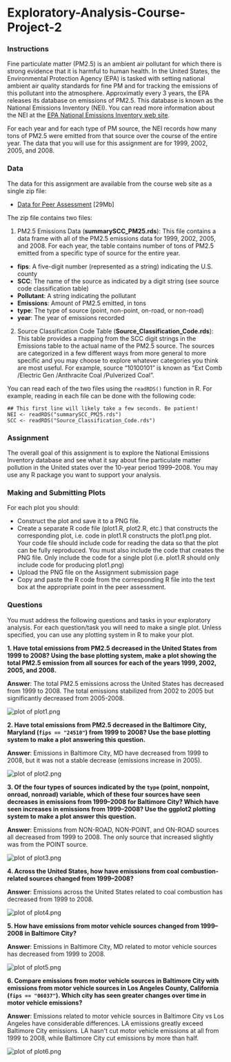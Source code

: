 # Exploratory-Analysis-Course-Project-2

### Instructions

Fine particulate matter (PM2.5) is an ambient air pollutant for which there is strong evidence that it is harmful to human health. In the United States, the Environmental Protection Agency (EPA) is tasked with setting national ambient air quality standards for fine PM and for tracking the emissions of this pollutant into the atmosphere. Approximatly every 3 years, the EPA releases its database on emissions of PM2.5. This database is known as the National Emissions Inventory (NEI). You can read more information about the NEI at the [EPA National Emissions Inventory web site](https://www.epa.gov/air-emissions-inventories).

For each year and for each type of PM source, the NEI records how many tons of PM2.5 were emitted from that source over the course of the entire year. The data that you will use for this assignment are for 1999, 2002, 2005, and 2008.

### Data

The data for this assignment are available from the course web site as a single zip file:

- [Data for Peer Assessment](https://d396qusza40orc.cloudfront.net/exdata%2Fdata%2FNEI_data.zip) [29Mb]

The zip file contains two files:

1) PM2.5 Emissions Data (**summarySCC_PM25.rds**): This file contains a data frame with all of the PM2.5 emissions data for 1999, 2002, 2005, and 2008. For each year, the table contains number of tons of PM2.5 emitted from a specific type of source for the entire year.
  - **fips**: A five-digit number (represented as a string) indicating the U.S. county
  - **SCC**: The name of the source as indicated by a digit string (see source code classification table)
  - **Pollutant**: A string indicating the pollutant
  - **Emissions**: Amount of PM2.5 emitted, in tons
  - **type**: The type of source (point, non-point, on-road, or non-road)
  - **year**: The year of emissions recorded

2) Source Classification Code Table (**Source_Classification_Code.rds**): This table provides a mapping from the SCC digit strings in the Emissions table to the actual name of the PM2.5 source. The sources are categorized in a few different ways from more general to more specific and you may choose to explore whatever categories you think are most useful. For example, source “10100101” is known as “Ext Comb /Electric Gen /Anthracite Coal /Pulverized Coal”.

You can read each of the two files using the `readRDS()` function in R. For example, reading in each file can be done with the following code:

``` 
## This first line will likely take a few seconds. Be patient!
NEI <- readRDS("summarySCC_PM25.rds")
SCC <- readRDS("Source_Classification_Code.rds")
```

### Assignment

The overall goal of this assignment is to explore the National Emissions Inventory database and see what it say about fine particulate matter pollution in the United states over the 10-year period 1999–2008. You may use any R package you want to support your analysis.

### Making and Submitting Plots

For each plot you should:

  - Construct the plot and save it to a PNG file.
  - Create a separate R code file (plot1.R, plot2.R, etc.) that constructs the corresponding plot, i.e. code in plot1.R constructs the plot1.png plot. Your code file should include code for reading the data so that the plot can be fully reproduced. You must also include the code that creates the PNG file. Only include the code for a single plot (i.e. plot1.R should only include code for producing plot1.png)
  - Upload the PNG file on the Assignment submission page
  - Copy and paste the R code from the corresponding R file into the text box at the appropriate point in the peer assessment.

### Questions

You must address the following questions and tasks in your exploratory analysis. For each question/task you will need to make a single plot. Unless specified, you can use any plotting system in R to make your plot.

**1. Have total emissions from PM2.5 decreased in the United States from 1999 to 2008? Using the base plotting system, make a plot showing the total PM2.5 emission from all sources for each of the years 1999, 2002, 2005, and 2008.**
  
  **Answer**: The total PM2.5 emissions across the United States has decreased from 1999 to 2008. The total emissions stabilized from 2002 to 2005 but significantly decreased from 2005-2008.
  
![plot of plot1.png](./plot1.png)
  
**2. Have total emissions from PM2.5 decreased in the Baltimore City, Maryland (`fips == "24510"`) from 1999 to 2008? Use the base plotting system to make a plot answering this question.**
  
  **Answer**: Emissions in Baltimore City, MD have decreased from 1999 to 2008, but it was not a stable decrease (emissions increase in 2005).
  
![plot of plot2.png](./plot2.png)
  
**3. Of the four types of sources indicated by the `type` (point, nonpoint, onroad, nonroad) variable, which of these four sources have seen decreases in emissions from 1999–2008 for Baltimore City? Which have seen increases in emissions from 1999–2008? Use the ggplot2 plotting system to make a plot answer this question.**
  
  **Answer**: Emissions from NON-ROAD, NON-POINT, and ON-ROAD sources all decreased from 1999 to 2008. The only source that increased slightly was from the POINT source.
  
![plot of plot3.png](./plot3.png)
  
**4. Across the United States, how have emissions from coal combustion-related sources changed from 1999–2008?**
  
  **Answer**: Emissions across the United States related to coal combustion has decreased from 1999 to 2008.

![plot of plot4.png](./plot4.png)
  
**5. How have emissions from motor vehicle sources changed from 1999–2008 in Baltimore City?**
  
  **Answer**: Emissions in Baltimore City, MD related to motor vehicle sources has decreased from 1999 to 2008.

![plot of plot5.png](./plot5.png)
  
**6. Compare emissions from motor vehicle sources in Baltimore City with emissions from motor vehicle sources in Los Angeles County, California (`fips == "06037"`). Which city has seen greater changes over time in motor vehicle emissions?**
  
  **Answer**: Emissions related to motor vehicle sources in Baltimore City vs Los Angeles have considerable differences. LA emissions greatly exceed Baltimore City emissions. LA hasn't cut motor vehicle emissions at all from 1999 to 2008, while Baltimore City cut emissions by more than half.
  
  ![plot of plot6.png](./plot6.png)

